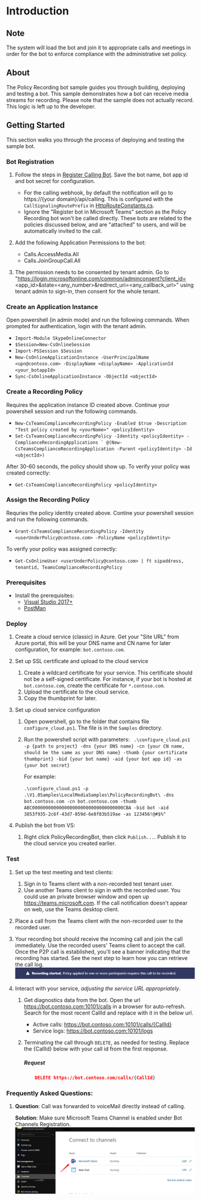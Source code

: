 # Introduction

## Note

The system will load the bot and join it to appropriate calls and meetings in order for the bot to enforce compliance with the administrative set policy.

## About

The Policy Recording bot sample guides you through building, deploying and testing a bot. This sample demonstrates how a bot can receive media streams for recording. Please note that the sample does not actually record. This logic is left up to the developer.

## Getting Started

This section walks you through the process of deploying and testing the sample bot.

### Bot Registration

1. Follow the steps in [Register Calling Bot](https://microsoftgraph.github.io/microsoft-graph-comms-samples/docs/articles/calls/register-calling-bot.html). Save the bot name, bot app id and bot secret for configuration.
    * For the calling webhook, by default the notification will go to https://{your domain}/api/calling. This is configured with the `CallSignalingRoutePrefix` in [HttpRouteConstants.cs](FrontEnd/Http/Controllers/HttpRouteConstants.cs).
    * Ignore the "Register bot in Microsoft Teams" section as the Policy Recording bot won't be called directly. These bots are related to the policies discussed below, and are "attached" to users, and will be automatically invited to the call.

1. Add the following Application Permissions to the bot:

    * Calls.AccessMedia.All
    * Calls.JoinGroupCall.All
   
1. The permission needs to be consented by tenant admin. Go to "https://login.microsoftonline.com/common/adminconsent?client_id=<app_id>&state=<any_number>&redirect_uri=<any_callback_url>" using tenant admin to sign-in, then consent for the whole tenant.

### Create an Application Instance

Open powershell (in admin mode) and run the following commands. When prompted for authentication, login with the tenant admin.
  * `Import-Module SkypeOnlineConnector`
  * `$Session=New-CsOnlineSession`
  * `Import-PSSession $Session`
  * `New-CsOnlineApplicationInstance -UserPrincipalName <upn@contoso.com> -DisplayName <displayName> -ApplicationId <your_botappId>`
  * `Sync-CsOnlineApplicationInstance -ObjectId <objectId>`

### Create a Recording Policy
Requires the application instance ID created above. Continue your powershell session and run the following commands.
  * `New-CsTeamsComplianceRecordingPolicy -Enabled $true -Description "Test policy created by <yourName>" <policyIdentity>`
  * ```Set-CsTeamsComplianceRecordingPolicy -Identity <policyIdentity> -ComplianceRecordingApplications ` @(New-CsTeamsComplianceRecordingApplication -Parent <policyIdentity> -Id <objectId>)```

After 30-60 seconds, the policy should show up. To verify your policy was created correctly:
  * `Get-CsTeamsComplianceRecordingPolicy <policyIdentity>`

### Assign the Recording Policy
Requries the policy identity created above. Contine your powershell session and run the following commands.
  * `Grant-CsTeamsComplianceRecordingPolicy -Identity <userUnderPolicy@contoso.com> -PolicyName <policyIdentity>`

To verify your policy was assigned correctly:
  * `Get-CsOnlineUser <userUnderPolicy@contoso.com> | ft sipaddress, tenantid, TeamsComplianceRecordingPolicy`

### Prerequisites

* Install the prerequisites:
    * [Visual Studio 2017+](https://visualstudio.microsoft.com/downloads/)
    * [PostMan](https://chrome.google.com/webstore/detail/postman/fhbjgbiflinjbdggehcddcbncdddomop)

### Deploy

1. Create a cloud service (classic) in Azure. Get your "Site URL" from Azure portal, this will be your DNS name and CN name for later configuration, for example: `bot.contoso.com`.

2. Set up SSL certificate and upload to the cloud service
    1. Create a wildcard certificate for your service. This certificate should not be a self-signed certificate. For instance, if your bot is hosted at `bot.contoso.com`, create the certificate for `*.contoso.com`.
    2. Upload the certificate to the cloud service.
    3. Copy the thumbprint for later.

3. Set up cloud service configuration
    1. Open powershell, go to the folder that contains file `configure_cloud.ps1`. The file is in the `Samples` directory.

    2. Run the powershell script with parameters:
        ` .\configure_cloud.ps1 -p {path to project} -dns {your DNS name} -cn {your CN name, should be the same as your DNS name} -thumb {your certificate thumbprint} -bid {your bot name} -aid {your bot app id} -as {your bot secret}`
        
        For example:
        
         `.\configure_cloud.ps1 -p .\V1.0Samples\LocalMediaSamples\PolicyRecordingBot\ -dns bot.contoso.com -cn bot.contoso.com -thumb ABC0000000000000000000000000000000000CBA -bid bot -aid 3853f935-2c6f-43d7-859d-6e8f83b519ae -as 123456!@#$%^`

4. Publish the bot from VS:
    1. Right click PolicyRecordingBot, then click `Publish...`. Publish it to the cloud service you created earlier.

### Test

1. Set up the test meeting and test clients:
   1. Sign in to Teams client with a non-recorded test tenant user.
   2. Use another Teams client to sign in with the recorded user. You could use an private browser window and open up https://teams.microsoft.com. If the call notification doesn't appear on web, use the Teams desktop client.

2. Place a call from the Teams client with the non-recorded user to the recorded user.

3. Your recording bot should receive the incoming call and join the call immediately. Use the recorded users' Teams client to accept the call. Once the P2P call is established, you'll see a banner indicating that the recording has started. See the next step to learn how you can retrieve the call log.
     ![Recording Banner](Images/RecordingBanner.png)

3. Interact with your service, _adjusting the service URL appropriately_.
    1. Get diagnostics data from the bot. Open the url https://bot.contoso.com:10101/calls in a browser for auto-refresh. Search for the most recent CallId and replace with it in the below url.
       * Active calls: https://bot.contoso.com:10101/calls/{CallId}
       * Service logs: https://bot.contoso.com:10101/logs

    2. Terminating the call through `DELETE`, as needed for testing. Replace the {CallId} below with your call id from the first response.

        ##### Request
        ```json
            DELETE https://bot.contoso.com/calls/{CallId}
        ```
### Frequently Asked Questions:

1. **Question**: Call was forwarded to voiceMail directly instead of calling.

    **Solution**: Make sure Microsoft Teams Channel is enabled under Bot Channels Registration.
    ![Enable Microsoft Teams Channel](Images/EnableMicrosoftTeamsChannel.png)
